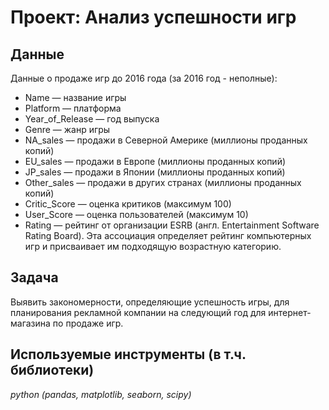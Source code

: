 # Проект: Анализ успешности игр


## Данные

Данные о продаже игр до 2016 года (за 2016 год - неполные):
- Name — название игры
- Platform — платформа
- Year_of_Release — год выпуска
- Genre — жанр игры
- NA_sales — продажи в Северной Америке (миллионы проданных копий)
- EU_sales — продажи в Европе (миллионы проданных копий)
- JP_sales — продажи в Японии (миллионы проданных копий)
- Other_sales — продажи в других странах (миллионы проданных копий)
- Critic_Score — оценка критиков (максимум 100)
- User_Score — оценка пользователей (максимум 10)
- Rating — рейтинг от организации ESRB (англ. Entertainment Software Rating Board). Эта ассоциация определяет рейтинг компьютерных игр и присваивает
им подходящую возрастную категорию.

## Задача

Выявить закономерности, определяющие успешность игры, для планирования рекламной компании на следующий год для интернет-магазина по продаже игр.

## Используемые инструменты (в т.ч. библиотеки)
*python (pandas, matplotlib, seaborn, scipy)*

